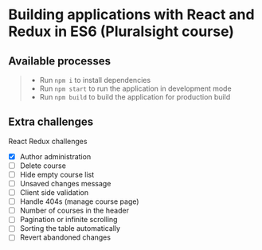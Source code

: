 # Building applications with React and Redux in ES6 (Pluralsight course)

## Available processes
> - Run `npm i` to install dependencies
> - Run `npm start` to run the application in development mode
> - Run `npm build` to build the application for production build

## Extra challenges
React Redux challenges
- [x]  Author administration
- [ ]  Delete course
- [ ]  Hide empty course list
- [ ]  Unsaved changes message
- [ ]  Client side validation
- [ ]  Handle 404s (manage course page)
- [ ]  Number of courses in the header
- [ ]  Pagination or infinite scrolling
- [ ]  Sorting the table automatically
- [ ]  Revert abandoned changes

